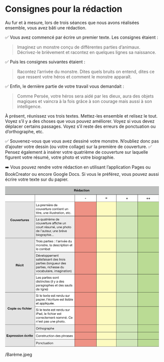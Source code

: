 # Consignes pour la rédaction

Au fur et à mesure, lors de trois séances que nous avons réalisées ensemble, vous avez bâti une rédaction.

✅ Vous avez commencé par écrire un premier texte. Les consignes étaient :

> Imaginez un monstre conçu de différentes parties d’animaux. Décrivez-le brièvement et racontez en quelques lignes sa naissance.

✅ Puis les consignes suivantes étaient :

> Racontez l’arrivée du monstre. Dites quels bruits on entend, dites ce que ressent votre héros et comment le monstre apparaît. 

✅ Enfin, le dernière partie de votre travail vous demandait :

>Comme Persée, votre héros sera aidé par les dieux, aura des objets magiques et vaincra à la fois grâce à son courage mais aussi à son intelligence.


À présent, réunissez vos trois textes. Mettez-les ensemble et relisez le tout. Voyez s’il y a des choses que vous pouvez améliorer. Voyez si vous devez déplacer certains passages. Voyez s’il reste des erreurs de ponctuation ou d’orthographe, etc.


✅ Souvenez-vous que vous avez dessiné votre monstre. N’oubliez donc pas d’ajouter votre dessin (ou votre collage) sur la première de couverture.
✅ Pensez également à insérer votre quatrième de couverture sur laquelle figurent votre résumé, votre photo et votre biographie.

➡️ Vous pouvez rendre votre rédaction en utilisant l’application Pages ou BookCreator ou encore Google Docs. Si vous le préférez, vous pouvez aussi écrire votre texte sur du papier.

![](https://github.com/YannHY/cours/blob/master/Collège/Sixième/Séquence%201/Barème.jpeg)

/Barème.jpeg
